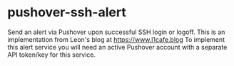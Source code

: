 # pushover-ssh-alert
Send an alert via Pushover upon successful SSH login or logoff.
This is an implementation from Leon's blog at https://www.l1cafe.blog
To implement this alert service you will need an active Pushover account with a separate API token/key for this service.
